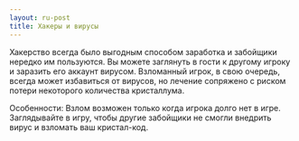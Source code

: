 ```yaml
---
layout: ru-post
title: Хакеры и вирусы
---
```


Хакерство всегда было выгодным способом заработка и забойщики нередко им пользуются. Вы можете заглянуть в гости к другому игроку и заразить его аккаунт вирусом. Взломанный игрок, в свою очередь, всегда может избавиться от вирусов, но лечение сопряжено с риском потери некоторого количества кристаллума.

Особенности: Взлом возможен только когда игрока долго нет в игре. Заглядывайте в игру, чтобы другие забойщики не смогли внедрить вирус и взломать ваш кристал-код.
